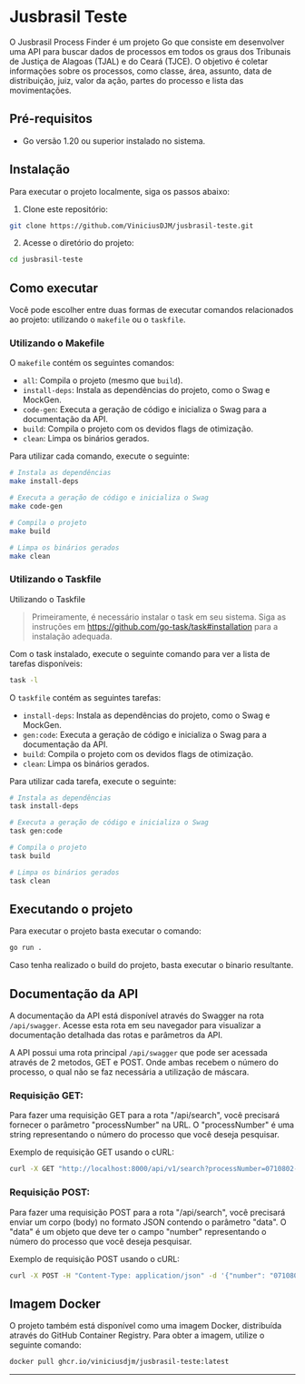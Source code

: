 # Jusbrasil Teste

O Jusbrasil Process Finder é um projeto Go que consiste em desenvolver uma API para buscar dados de processos em todos os graus dos Tribunais de Justiça de Alagoas (TJAL) e do Ceará (TJCE). O objetivo é coletar informações sobre os processos, como classe, área, assunto, data de distribuição, juiz, valor da ação, partes do processo e lista das movimentações.

## Pré-requisitos

- Go versão 1.20 ou superior instalado no sistema.

## Instalação

Para executar o projeto localmente, siga os passos abaixo:

1. Clone este repositório:

```bash
git clone https://github.com/ViniciusDJM/jusbrasil-teste.git
```

2. Acesse o diretório do projeto:

```bash
cd jusbrasil-teste
```

## Como executar

Você pode escolher entre duas formas de executar comandos relacionados ao projeto: utilizando o `makefile` ou o `taskfile`.

### Utilizando o Makefile

O `makefile` contém os seguintes comandos:

- `all`: Compila o projeto (mesmo que `build`).
- `install-deps`: Instala as dependências do projeto, como o Swag e MockGen.
- `code-gen`: Executa a geração de código e inicializa o Swag para a documentação da API.
- `build`: Compila o projeto com os devidos flags de otimização.
- `clean`: Limpa os binários gerados.

Para utilizar cada comando, execute o seguinte:

```bash
# Instala as dependências
make install-deps

# Executa a geração de código e inicializa o Swag
make code-gen

# Compila o projeto
make build

# Limpa os binários gerados
make clean
```

### Utilizando o Taskfile

Utilizando o Taskfile

> Primeiramente, é necessário instalar o task em seu sistema. Siga as instruções em https://github.com/go-task/task#installation para a instalação adequada.

Com o task instalado, execute o seguinte comando para ver a lista de tarefas disponíveis:

```bash
task -l
```

O `taskfile` contém as seguintes tarefas:

- `install-deps`: Instala as dependências do projeto, como o Swag e MockGen.
- `gen:code`: Executa a geração de código e inicializa o Swag para a documentação da API.
- `build`: Compila o projeto com os devidos flags de otimização.
- `clean`: Limpa os binários gerados.

Para utilizar cada tarefa, execute o seguinte:

```bash
# Instala as dependências
task install-deps

# Executa a geração de código e inicializa o Swag
task gen:code

# Compila o projeto
task build

# Limpa os binários gerados
task clean
```

## Executando o projeto

Para executar o projeto basta executar o comando:
```bash
go run .
```

Caso tenha realizado o build do projeto, basta executar o binario resultante. 

## Documentação da API

A documentação da API está disponível através do Swagger na rota `/api/swagger`. Acesse esta rota em seu navegador para visualizar a documentação detalhada das rotas e parâmetros da API.

A API possui uma rota principal `/api/swagger` que pode ser acessada através de 2 metodos, GET e POST. Onde ambas recebem o número do processo, o qual não se faz necessária a utilização de máscara.

### Requisição GET:

Para fazer uma requisição GET para a rota "/api/search", você precisará fornecer o parâmetro "processNumber" na URL. O "processNumber" é uma string representando o número do processo que você deseja pesquisar.

Exemplo de requisição GET usando o cURL:

```bash
curl -X GET "http://localhost:8000/api/v1/search?processNumber=0710802-55.2018.8.02.0001"
```

### Requisição POST:

Para fazer uma requisição POST para a rota "/api/search", você precisará enviar um corpo (body) no formato JSON contendo o parâmetro "data". O "data" é um objeto que deve ter o campo "number" representando o número do processo que você deseja pesquisar.

Exemplo de requisição POST usando o cURL:

```bash
curl -X POST -H "Content-Type: application/json" -d '{"number": "0710802-55.2018.8.02.0001"}' "http://localhost:8000/api/v1/search"
```

## Imagem Docker

O projeto também está disponível como uma imagem Docker, distribuída através do GitHub Container Registry. Para obter a imagem, utilize o seguinte comando:

```bash
docker pull ghcr.io/viniciusdjm/jusbrasil-teste:latest
```

---
